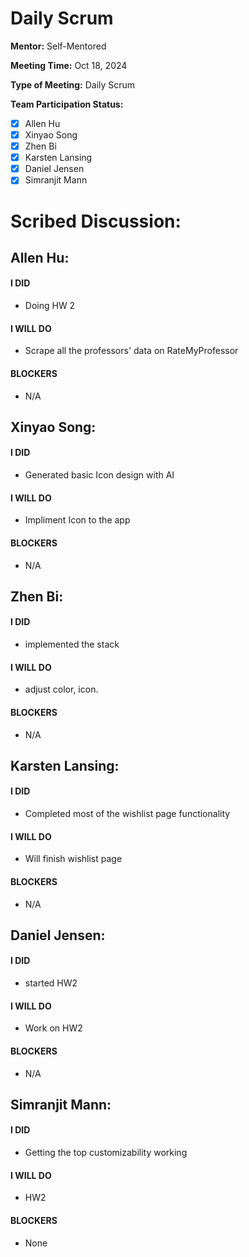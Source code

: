 # Daily Scrum

**Mentor:** Self-Mentored

**Meeting Time:** Oct 18, 2024

**Type of Meeting:** Daily Scrum

**Team Participation Status:** 
- [x] Allen Hu 
- [x] Xinyao Song 
- [x] Zhen Bi 
- [x] Karsten Lansing 
- [x] Daniel Jensen 
- [x] Simranjit Mann 

# **Scribed Discussion:**

## **Allen Hu:**  
#### **I DID**  
- Doing HW 2

#### **I WILL DO**  
- Scrape all the professors' data on RateMyProfessor

#### **BLOCKERS**  
- N/A

## **Xinyao Song:**  
#### **I DID**  
- Generated basic Icon design with AI

#### **I WILL DO**  
- Impliment Icon to the app

#### **BLOCKERS**  
- N/A

## **Zhen Bi:**  
#### **I DID**  
- implemented the stack

#### **I WILL DO**  
- adjust color, icon.

#### **BLOCKERS**  
- N/A

## **Karsten Lansing:**  
#### **I DID**  
- Completed most of the wishlist page functionality 

#### **I WILL DO**  
- Will finish wishlist page

#### **BLOCKERS**  
- N/A

## **Daniel Jensen:**  
#### **I DID**  
- started HW2 

#### **I WILL DO**  
- Work on HW2

#### **BLOCKERS**  
- N/A

## **Simranjit Mann:**  
#### **I DID**  
- Getting the top customizability working

#### **I WILL DO**  
- HW2

#### **BLOCKERS**  
- None
